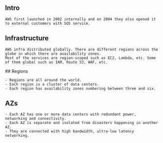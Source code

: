 ## Intro
    AWS first launched in 2002 internally and on 2004 they also opened it to external customers with SQS service.

## Infrastructure
    AWS infra distributed globally. There are different regions across the globe in which there are availability zones.
    Most of the services are region-scoped such as EC2, Lambda, etc. Some of them global such as IAM, Route 53, WAF, etc.

## Regions

    - Regions are all around the world.
    - Each region is a cluster of data centers.
    - Each region has availability zones numbering between three and six.

## AZs
    
    - Each AZ has one or more data centers with redundant power, networking and connectivity.
    - Each AZ is separate and isolated from disasters happening in another AZ.
    - They are connected with high bandwidth, ultra-low latency networking.


